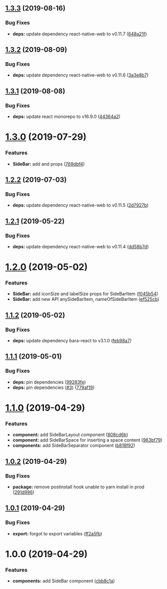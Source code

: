 ## [1.3.3](https://github.com/barajs/bara-react-yofi/compare/v1.3.2...v1.3.3) (2019-08-16)


### Bug Fixes

* **deps:** update dependency react-native-web to v0.11.7 ([648a21f](https://github.com/barajs/bara-react-yofi/commit/648a21f))

## [1.3.2](https://github.com/barajs/bara-react-yofi/compare/v1.3.1...v1.3.2) (2019-08-09)


### Bug Fixes

* **deps:** update dependency react-native-web to v0.11.6 ([3a3e8b7](https://github.com/barajs/bara-react-yofi/commit/3a3e8b7))

## [1.3.1](https://github.com/barajs/bara-react-yofi/compare/v1.3.0...v1.3.1) (2019-08-08)


### Bug Fixes

* **deps:** update react monorepo to v16.9.0 ([44364a2](https://github.com/barajs/bara-react-yofi/commit/44364a2))

# [1.3.0](https://github.com/barajs/bara-react-yofi/compare/v1.2.2...v1.3.0) (2019-07-29)


### Features

* **SideBar:** add  and  props ([769dbf4](https://github.com/barajs/bara-react-yofi/commit/769dbf4))

## [1.2.2](https://github.com/barajs/bara-react-yofi/compare/v1.2.1...v1.2.2) (2019-07-03)


### Bug Fixes

* **deps:** update dependency react-native-web to v0.11.5 ([2d7927b](https://github.com/barajs/bara-react-yofi/commit/2d7927b))

## [1.2.1](https://github.com/barajs/bara-react-yofi/compare/v1.2.0...v1.2.1) (2019-05-22)


### Bug Fixes

* **deps:** update dependency react-native-web to v0.11.4 ([dd58b7d](https://github.com/barajs/bara-react-yofi/commit/dd58b7d))

# [1.2.0](https://github.com/barajs/bara-react-yofi/compare/v1.1.2...v1.2.0) (2019-05-02)


### Features

* **SideBar:** add iconSize and labelSize props for SideBarItem ([f045b54](https://github.com/barajs/bara-react-yofi/commit/f045b54))
* **SideBar:** add new API anySideBarItem, nameOfSideBarItem ([ef525cb](https://github.com/barajs/bara-react-yofi/commit/ef525cb))

## [1.1.2](https://github.com/barajs/bara-react-yofi/compare/v1.1.1...v1.1.2) (2019-05-02)


### Bug Fixes

* **deps:** update dependency bara-react to v3.1.0 ([feb98a7](https://github.com/barajs/bara-react-yofi/commit/feb98a7))

## [1.1.1](https://github.com/barajs/bara-react-yofi/compare/v1.1.0...v1.1.1) (2019-05-01)


### Bug Fixes

* **deps:** pin dependencies ([99283fe](https://github.com/barajs/bara-react-yofi/commit/99283fe))
* **deps:** pin dependencies ([#3](https://github.com/barajs/bara-react-yofi/issues/3)) ([779af19](https://github.com/barajs/bara-react-yofi/commit/779af19))

# [1.1.0](https://github.com/barajs/bara-react-yofi/compare/v1.0.2...v1.1.0) (2019-04-29)


### Features

* **component:** add SideBarLayout component ([808cd6b](https://github.com/barajs/bara-react-yofi/commit/808cd6b))
* **component:** add SideBarSpace for inserting a space content ([963bf79](https://github.com/barajs/bara-react-yofi/commit/963bf79))
* **components:** add SideBarSeparator component ([b818f92](https://github.com/barajs/bara-react-yofi/commit/b818f92))

## [1.0.2](https://github.com/barajs/bara-react-yofi/compare/v1.0.1...v1.0.2) (2019-04-29)


### Bug Fixes

* **package:** remove postinstall hook unable to yarn install in prod ([291d996](https://github.com/barajs/bara-react-yofi/commit/291d996))

## [1.0.1](https://github.com/barajs/bara-react-yofi/compare/v1.0.0...v1.0.1) (2019-04-29)


### Bug Fixes

* **export:** forgot to export variables ([ff2a5fb](https://github.com/barajs/bara-react-yofi/commit/ff2a5fb))

# 1.0.0 (2019-04-29)


### Features

* **components:** add SideBar component ([cbb8c1a](https://github.com/barajs/bara-react-yofi/commit/cbb8c1a))
